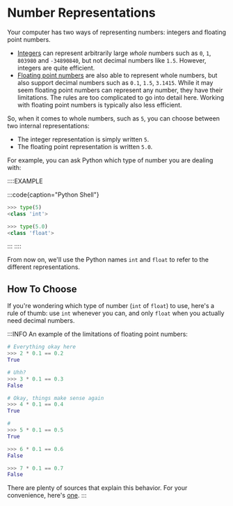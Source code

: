 # Number Representations

Your computer has two ways of representing numbers: integers and floating point numbers.

* [Integers](https://en.wikipedia.org/wiki/Integer_(computer_science)) can represent arbitrarily large *whole* numbers such as `0`, `1`, `803980` and `-34890840`, but not decimal numbers like `1.5`.
  However, integers are quite efficient.
* [Floating point numbers](https://en.wikipedia.org/wiki/Floating-point_arithmetic) are also able to represent whole numbers, but also support decimal numbers such as `0.1`, `1.5`, `3.1415`.
  While it may seem floating point numbers can represent any number, they have their limitations.
  The rules are too complicated to go into detail here.
  Working with floating point numbers is typically also less efficient.

So, when it comes to whole numbers, such as `5`, you can choose between two internal representations:

* The integer representation is simply written `5`.
* The floating point representation is written `5.0`.

For example, you can ask Python which type of number you are dealing with:

::::EXAMPLE

:::code{caption="Python Shell"}

```python
>>> type(5)
<class 'int'>

>>> type(5.0)
<class 'float'>
```

:::
::::


From now on, we'll use the Python names `int` and `float` to refer to the different representations.

## How To Choose

If you're wondering which type of number (`int` of `float`) to use, here's a rule of thumb: use `int` whenever you can, and only `float` when you actually need decimal numbers.


:::INFO
An example of the limitations of floating point numbers:

```python
# Everything okay here
>>> 2 * 0.1 == 0.2
True

# Uhh?
>>> 3 * 0.1 == 0.3
False

# Okay, things make sense again
>>> 4 * 0.1 == 0.4
True

#
>>> 5 * 0.1 == 0.5
True

>>> 6 * 0.1 == 0.6
False

>>> 7 * 0.1 == 0.7
False
```

There are plenty of sources that explain this behavior.
For your convenience, here's [one](https://docs.python.org/3/tutorial/floatingpoint.html).
:::

